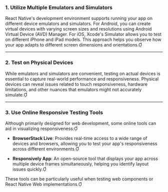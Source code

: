 
### 1. **Utilize Multiple Emulators and Simulators**

React Native's development environment supports running your app on different device emulators and simulators. For Android, you can create virtual devices with varying screen sizes and resolutions using Android Virtual Device (AVD) Manager. For iOS, Xcode's Simulator allows you to test on different iPhone and iPad models. This approach helps you observe how your app adapts to different screen dimensions and orientations.

---

### 2. **Test on Physical Devices**

While emulators and simulators are convenient, testing on actual devices is essential to capture real-world performance and responsiveness. Physical devices can reveal issues related to touch responsiveness, hardware limitations, and other nuances that emulators might not accurately simulate.

---

### 3. **Use Online Responsive Testing Tools**

Although primarily designed for web development, some online tools can aid in visualizing responsiveness:

- **BrowserStack Live**: Provides real-time access to a wide range of devices and browsers, allowing you to test your app's responsiveness across different environments.

- **Responsively App**: An open-source tool that displays your app across multiple device frames simultaneously, helping you identify layout issues quickly.

These tools can be particularly useful when testing web components or React Native Web implementations.
